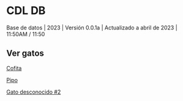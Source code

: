 # CDL DB
Base de datos | 2023 | Versión 0.0.1a | Actualizado a abril de 2023 | 11:50AM / 11:50

## Ver gatos

[Cofita](https://cdldb.github.io/cats/cofita)

[Pipo](https://cdldb.github.io/cats/pipo)

[Gato desconocido #2](https://cdldb.github.io/cats/unknowncat2)

